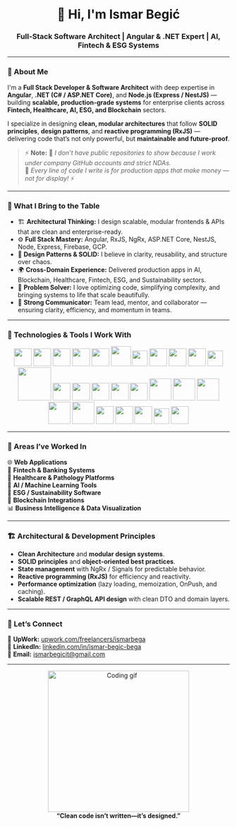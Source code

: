 
<h1 align="center">👋 Hi, I'm Ismar Begić</h1>

<h3 align="center">Full-Stack Software Architect | Angular & .NET Expert | AI, Fintech & ESG Systems</h3>

---

### 🚀 About Me

I'm a **Full Stack Developer & Software Architect** with deep expertise in **Angular**, **.NET (C# / ASP.NET Core)**, and **Node.js (Express / NestJS)** — building **scalable, production-grade systems** for enterprise clients across **Fintech, Healthcare, AI, ESG, and Blockchain** sectors.  

I specialize in designing **clean, modular architectures** that follow **SOLID principles**, **design patterns**, and **reactive programming (RxJS)** — delivering code that’s not only powerful, but **maintainable and future-proof**.

> ⚡ **Note:** 🚫 *I don’t have public repositories to show because I work under company GitHub accounts and strict NDAs.*  
> 💼 *Every line of code I write is for production apps that make money — not for display!* ⚡

---

### 🧠 What I Bring to the Table

- 🏗 **Architectural Thinking:** I design scalable, modular frontends & APIs that are clean and enterprise-ready.  
- ⚙️ **Full Stack Mastery:** Angular, RxJS, NgRx, ASP.NET Core, NestJS, Node, Express, Firebase, GCP.  
- 🧩 **Design Patterns & SOLID:** I believe in clarity, reusability, and structure over chaos.  
- 🌍 **Cross-Domain Experience:** Delivered production apps in AI, Blockchain, Healthcare, Fintech, ESG, and Sustainability sectors.  
- 🧠 **Problem Solver:** I love optimizing code, simplifying complexity, and bringing systems to life that scale beautifully.  
- 💬 **Strong Communicator:** Team lead, mentor, and collaborator — ensuring clarity, efficiency, and momentum in teams.

---

### 💼 Technologies & Tools I Work With

<p align="center">
  
  <!-- Core Languages -->
  <img src="https://upload.wikimedia.org/wikipedia/commons/6/6a/JavaScript-logo.png" width="40px" />
  <img src="https://upload.wikimedia.org/wikipedia/commons/4/4c/Typescript_logo_2020.svg" width="40px" />
  <img src="https://upload.wikimedia.org/wikipedia/commons/7/7a/C_Sharp_logo.svg" width="40px" />
  <img src="https://upload.wikimedia.org/wikipedia/commons/e/ee/.NET_Core_Logo.svg" width="40px" />
  <img src="https://nodejs.org/static/images/logo.svg" width="40px" />

  <!-- Frontend -->
  <img src="https://angular.io/assets/images/logos/angular/angular.svg" width="45px" />
  <img src="https://rxjs.dev/assets/images/favicons/favicon-192x192.png" width="35px" />
  <img src="https://avatars.githubusercontent.com/u/28214161?s=200&v=4" width="40px" />
  <img src="https://getbootstrap.com/docs/5.3/assets/brand/bootstrap-logo-shadow.png" width="40px" />
  <img src="https://cdn.worldvectorlogo.com/logos/sass-1.svg" width="40px" />

  <!-- Backend & APIs -->
  <img src="https://nestjs.com/img/logo-small.svg" width="35px" />
  <img src="https://upload.wikimedia.org/wikipedia/commons/6/64/Expressjs.png" width="75px" />
  <img src="https://www.vectorlogo.zone/logos/firebase/firebase-icon.svg" width="40px" />
  <img src="https://upload.wikimedia.org/wikipedia/commons/1/17/GraphQL_Logo.svg" width="40px" />

  <!-- Databases -->
  <img src="https://cdn-icons-png.flaticon.com/512/5968/5968313.png" width="40px" />
  <img src="https://img.icons8.com/color/480/mongodb.png" width="40px" />
  <img src="https://upload.wikimedia.org/wikipedia/commons/2/29/Postgresql_elephant.svg" width="40px" />
  <img src="https://upload.wikimedia.org/wikipedia/en/d/dd/MySQL_logo.svg" width="50px" />

  <!-- Cloud & DevOps -->
  <img src="https://upload.wikimedia.org/wikipedia/commons/5/51/Google_Cloud_logo.svg" width="50px" />
  <img src="https://upload.wikimedia.org/wikipedia/commons/9/96/Amazon_Web_Services_Logo.svg" width="50px" />
  <img src="https://cdn.worldvectorlogo.com/logos/azure-1.svg" width="50px" />
  <img src="https://www.docker.com/wp-content/uploads/2022/03/Moby-logo.png" width="50px" />

  <!-- Tools -->
  <img src="https://code.visualstudio.com/assets/images/code-stable.png" width="40px" />
  <img src="https://git-scm.com/images/logos/downloads/Git-Icon-1788C.png" width="40px" />
  <img src="https://upload.wikimedia.org/wikipedia/commons/a/af/Jira_logo.svg" width="40px" />
  <img src="https://www.vectorlogo.zone/logos/figma/figma-icon.svg" width="35px" />
  <img src="https://seeklogo.com/images/A/adobe-photoshop-2020-logo-37B02055A4-seeklogo.com.png" width="40px" />
  
</p>

---

### 🧩 Areas I’ve Worked In

🌐 **Web Applications**  
🏦 **Fintech & Banking Systems**  
🧬 **Healthcare & Pathology Platforms**  
🤖 **AI / Machine Learning Tools**  
💚 **ESG / Sustainability Software**  
🔗 **Blockchain Integrations**  
📊 **Business Intelligence & Data Visualization**

---

### 🏗 Architectural & Development Principles

- **Clean Architecture** and **modular design systems**.  
- **SOLID principles** and **object-oriented best practices**.  
- **State management** with NgRx / Signals for predictable behavior.  
- **Reactive programming (RxJS)** for efficiency and reactivity.  
- **Performance optimization** (lazy loading, memoization, OnPush, and caching).  
- **Scalable REST / GraphQL API design** with clean DTO and domain layers.  

---

### 💬 Let’s Connect

💼 **UpWork:** [upwork.com/freelancers/ismarbega](https://www.upwork.com/freelancers/~ismarbega)  
🔗 **LinkedIn:** [linkedin.com/in/ismar-begic-bega](https://www.linkedin.com/in/ismar-begic-bega/)  
📧 **Email:** [ismarbegicit@gmail.com](mailto:ismarbegicit@gmail.com)

---

<div align="center">
  <img src="https://media2.giphy.com/media/qgQUggAC3Pfv687qPC/giphy.gif?cid=790b761165b18d9d064bebd20cd55f15895175b4e5e7f22e&rid=giphy.gif&ct=g" width="320px" alt="Coding gif"/>
  <br>
  <strong>“Clean code isn’t written—it’s designed.”</strong>
</div>

